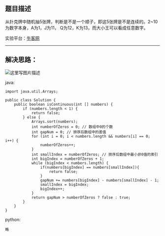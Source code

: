 ﻿**题目描述**
--------

从扑克牌中随机抽5张牌，判断是不是一个顺子，即这5张牌是不是连续的。2~10为数字本身，A为1，J为11， Q为12，K为13，而大小王可以看成任意数字。

实验平台：[牛客网](https://www.nowcoder.com/ta/coding-interviews?page=1)

----------


**解决思路：**
---------
![这里写图片描述](https://img.blog.csdn.net/20180414225219901?watermark/2/text/aHR0cHM6Ly9ibG9nLmNzZG4ubmV0L3dhbmc0NTQ1OTIyOTc=/font/5a6L5L2T/fontsize/400/fill/I0JBQkFCMA==/dissolve/70)



java:
```
import java.util.Arrays;

public class Solution {
    public boolean isContinuous(int [] numbers) {
        if (numbers.length < 1) {
			return false;
		} else {
			Arrays.sort(numbers);
			int numberOfZeros = 0; // 数组中0的个数
			int gapNum = 0; // 排序后数组中的差值
			for (int i = 0; i < numbers.length && numbers[i] == 0; i++) {
				numberOfZeros++;
			}
			int smallIndex = numberOfZeros; // 排序后数组中最小非0值的索引
			int bigIndex = numberOfZeros + 1;
			while (bigIndex < numbers.length) {
				if(numbers[bigIndex] == numbers[smallIndex]){
					return false;
				}
				gapNum += numbers[bigIndex] - numbers[smallIndex] - 1;
				smallIndex = bigIndex;
				bigIndex++;
			}
			return gapNum > numberOfZeros ? false : true;
		}
    }
}
```


python:
```
略
```